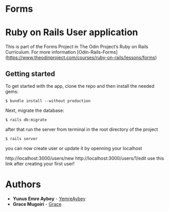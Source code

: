 # Forms 
# Ruby on Rails User application

This is part of the Forms Project in The Odin Project’s Ruby on Rails Curriculum. For more information [Odin-Rails-Forms]
(https://www.theodinproject.com/courses/ruby-on-rails/lessons/forms)

## Getting started

To get started with the app, clone the repo and then install the needed gems:

```
$ bundle install --without production
```

Next, migrate the database:

```
$ rails db:migrate
```

after that run the server from terminal in the root directory of the project

```
$ rails server
```
you can now create user or update it by openning your localhost

 http://localhost:3000/users/new
 http://localhost:3000/users/1/edit use this link after creating your first user!


# Authors

* **Yunus Emre Aybey** - [YemreAybey](https://github.com/YemreAybey)
* **Grace Mugoiri** - [Grace](https://github.com/grace-mugoiri)





